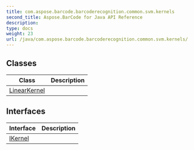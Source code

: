 ```yaml
---
title: com.aspose.barcode.barcoderecognition.common.svm.kernels
second_title: Aspose.BarCode for Java API Reference
description: 
type: docs
weight: 23
url: /java/com.aspose.barcode.barcoderecognition.common.svm.kernels/
---
```


## Classes

| Class | Description |
| --- | --- |
| [LinearKernel](../com.aspose.barcode.barcoderecognition.common.svm.kernels/linearkernel) |  |

## Interfaces

| Interface | Description |
| --- | --- |
| [IKernel](../com.aspose.barcode.barcoderecognition.common.svm.kernels/ikernel) |  |
